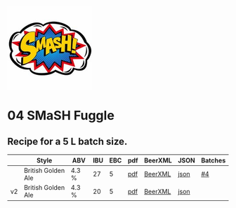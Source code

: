 ![logo](./04_SMaSH_Fuggle.jpeg)

# 04 SMaSH Fuggle

## Recipe for a 5 L batch size.

|    | Style | ABV | IBU | EBC | pdf | BeerXML | JSON | Batches |
|----|-------|-----|-----|-----|-----|---------|------|---------|
|    | British Golden Ale | 4.3 % | 27 | 5 | [pdf](./04_SMaSH_Fuggle.pdf) | [BeerXML](./04_SMaSH_Fuggle.xml) | [json](./04_SMaSH_Fuggle.json) | [#4](../../batches/batch_4/README.md) |
| v2 | British Golden Ale | 4.3 % | 20 | 5 | [pdf](./04_SMaSH_Fuggle_v2.pdf) | [BeerXML](./04_SMaSH_Fuggle_v2.xml) | [json](./04_SMaSH_Fuggle_v2.json) | |
